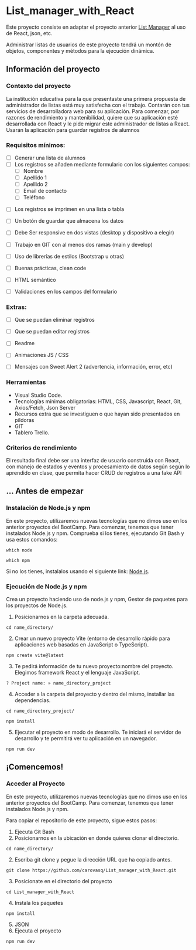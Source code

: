 # List_manager_with_React
Este proyecto consiste en adaptar el proyecto anterior [List Manager](https://github.com/carovasq/List_manager "List Manager") al uso de React, json, etc.

Administrar listas de usuarios de este proyecto tendrá un montón de objetos, componentes y métodos para la ejecución dinámica.

## Información del proyecto
### Contexto del proyecto
La institución educativa para la que presentaste una primera propuesta de administrador de listas está muy satisfecha con el trabajo. Contarán con tus servicios de desarrolladora web para su aplicación. Para comenzar, por razones de rendimiento y mantenibilidad, quiere que su aplicación esté desarrollada con React y le pide migrar este administrador de listas a React. Usarán la aplicación para guardar registros de alumnos


### Requisitos mínimos:
+ [ ] Generar una lista de alumnos
+ [ ] Los registros se añaden mediante formulario con los siguientes campos:
  - [ ] Nombre
  - [ ] Apellido 1
  - [ ] Apellido 2
  - [ ] Email de contacto
  - [ ] Teléfono
- [ ] Los registros se imprimen en una lista o tabla
- [ ] Un botón de guardar que almacena los datos
- [ ] Debe Ser responsive en dos vistas (desktop y dispositivo a elegir)
- [ ] Trabajo en GIT con al menos dos ramas (main y develop)
- [ ] Uso de librerías de estilos (Bootstrap u otras)
- [ ] Buenas prácticas, clean code
- [ ] HTML semántico
- [ ] Validaciones en los campos del formulario


### Extras:
- [ ] Que se puedan eliminar registros
- [ ] Que se puedan editar registros
- [ ] Readme
- [ ] Animaciones JS / CSS
- [ ] Mensajes con Sweet Alert 2 (advertencia, información, error, etc)


### Herramientas
- Visual Studio Code.
- Tecnologías mínimas obligatorias: HTML, CSS, Javascript, React, Git, Axios/Fetch, Json Server
- Recursos extra que se investiguen o que hayan sido presentados en píldoras
- GIT
- Tablero Trello.


### Criterios de rendimiento
El resultado final debe ser una interfaz de usuario construida con React, con manejo de estados y eventos y procesamiento de datos según  según lo aprendido en clase, que permita hacer CRUD de registros a una fake API 

## ... Antes de empezar
### Instalación de Node.js y npm
En este proyecto, utilizaremos nuevas tecnologías que no dimos uso en los anterior proyectos del BootCamp. Para comenzar, tenemos que tener instalados Node.js y npm. Comprueba si los tienes, ejecutando Git Bash y usa estos comandos:
```console
which node
```
```console
which npm
```
Si no los tienes, instalalos usando el siguiente link: [Node.js](https://nodejs.org/ "Página oficial de Node").

### Ejecución de Node.js y npm
Crea un proyecto haciendo uso de node.js y npm, Gestor de paquetes para los proyectos de Node.js.
1. Posicionarnos en la carpeta adecuada.
```console
cd name_directory/
```

2. Crear un nuevo proyecto Vite (entorno de desarrollo rápido para aplicaciones web basadas en JavaScript o TypeScript).
```console
npm create vite@latest
```

3. Te pedirá información de tu nuevo proyecto:nombre del proyecto. Elegimos framework React y el lenguaje JavaScript.
```console
? Project name: » name_directory_project
```

4. Acceder a la carpeta del proyecto y dentro del mismo, installar las dependencias.
```console
cd name_directory_project/
```
```console
npm install
```

5. Ejecutar el proyecto en modo de desarrollo. Te iniciará el servidor de desarrollo y te permitirá ver tu aplicación en un navegador.
```console
npm run dev
```


## ¡Comencemos!
### Acceder al Proyecto
En este proyecto, utilizaremos nuevas tecnologías que no dimos uso en los anterior proyectos del BootCamp. Para comenzar, tenemos que tener instalados Node.js y npm.

Para copiar el repositorio de este proyecto, sigue estos pasos:
1. Ejecuta Git Bash
2. Posicionarnos en la ubicación en donde quieres clonar el directorio.
```console
cd name_directory/
```

2. Escriba git clone y pegue la dirección URL que ha copiado antes.
```console
git clone https://github.com/carovasq/List_manager_with_React.git
```

3. Posicionate en el directorio del proyecto
```console
cd List_manager_with_React
```

4. Instala los paquetes
```console
npm install
```

5. JSON
6. Ejecuta el proyecto
```console
npm run dev
```
